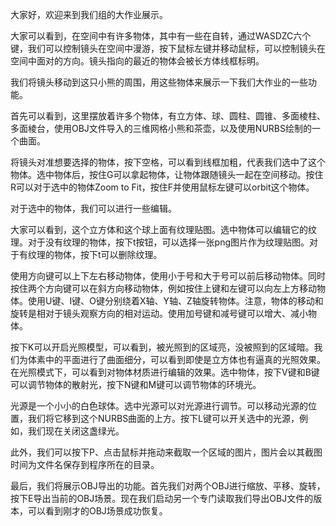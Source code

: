 大家好，欢迎来到我们组的大作业展示。

大家可以看到，在空间中有许多物体，其中有一些在自转，通过WASDZC六个键，我们可以控制镜头在空间中漫游，按下鼠标左键并移动鼠标，可以控制镜头在空间中面对的方向。镜头指向的最近的物体会被长方体线框标明。

我们将镜头移动到这只小熊的周围，用这些物体来展示一下我们大作业的一些功能。

首先可以看到，这里摆放着许多个物体，有立方体、球、圆柱、圆锥、多面棱柱、多面棱台，使用OBJ文件导入的三维网格小熊和茶壶，以及使用NURBS绘制的一个曲面。

将镜头对准想要选择的物体，按下空格，可以看到线框加粗，代表我们选中了这个物体。选中物体后，按住G可以拿起物体，让物体跟随镜头一起在空间移动。按住R可以对于选中的物体Zoom to Fit，按住F并使用鼠标左键可以orbit这个物体。

对于选中的物体，我们可以进行一些编辑。

大家可以看到，这个立方体和这个球上面有纹理贴图。选中物体可以编辑它的纹理。对于没有纹理的物体，按下t按钮，可以选择一张png图片作为纹理贴图。对于有纹理的物体，按下t可以删除纹理。

使用方向键可以上下左右移动物体，使用小于号和大于号可以前后移动物体。同时按住两个方向键可以在斜方向移动物体，例如按住上键和左键可以向左上方移动物体。使用U键、I键、O键分别绕着X轴、Y轴、Z轴旋转物体。注意，物体的移动和旋转是相对于镜头观察方向的相对运动。使用加号键和减号键可以增大、减小物体。

按下K可以开启光照模型，可以看到，被光照到的区域亮，没被照到的区域暗。我们为体素中的平面进行了曲面细分，可以看到即使是立方体也有逼真的光照效果。在光照模式下，可以看到对物体材质进行编辑的效果。选中物体，按下V键和B键可以调节物体的散射光，按下N键和M键可以调节物体的环境光。

光源是一个小小的白色球体。选中光源可以对光源进行调节。可以移动光源的位置，我们将它移到这个NURBS曲面的上方。按下L键可以开关选中的光源，例如，我们现在关闭这盏绿光。

此外，我们可以按下P、点击鼠标并拖动来截取一个区域的图片，图片会以其截图时间为文件名保存到程序所在的目录。

最后，我们将展示OBJ导出的功能。首先我们对两个OBJ进行缩放、平移、旋转，按下E导出当前的OBJ场景。现在我们启动另一个专门读取我们导出OBJ文件的版本，可以看到刚才的OBJ场景成功恢复。




